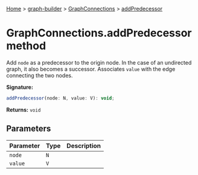 [Home](./index) &gt; [graph-builder](./graph-builder.md) &gt; [GraphConnections](./graph-builder.graphconnections.md) &gt; [addPredecessor](./graph-builder.graphconnections.addpredecessor.md)

# GraphConnections.addPredecessor method

Add `node` as a predecessor to the origin node. In the case of an undirected graph, it also becomes a successor. Associates `value` with the edge connecting the two nodes.

**Signature:**
```javascript
addPredecessor(node: N, value: V): void;
```
**Returns:** `void`

## Parameters

|  Parameter | Type | Description |
|  --- | --- | --- |
|  `node` | `N` |  |
|  `value` | `V` |  |

